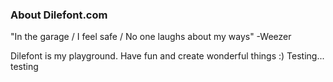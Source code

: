### About Dilefont.com

"In the garage / I feel safe / No one laughs about my ways" -Weezer

Dilefont is my playground. Have fun and create wonderful things :) Testing... testing
